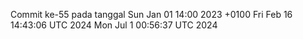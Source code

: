 Commit ke-55 pada tanggal Sun Jan 01 14:00 2023 +0100
Fri Feb 16 14:43:06 UTC 2024
Mon Jul  1 00:56:37 UTC 2024
